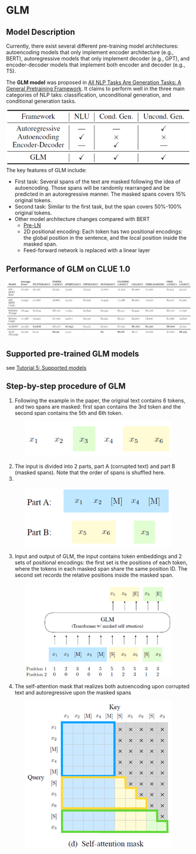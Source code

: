 # GLM

## Model Description
Currently, there exist several different pre-training model architectures: autoencoding models that only implement encoder architecture (e.g., BERT),
autoregressive models that only implement decoder (e.g., GPT), and encoder-decoder models that implement both encoder and decoder (e.g., T5).

The **GLM model** was proposed in [All NLP Tasks Are Generation Tasks: A General Pretraining Framework](https://arxiv.org/abs/2103.10360).
It claims to perform well in the three main categories of NLP taks: classification, unconditional generation, and conditional generation tasks.
<div align=center><img src="img/glm_example_1.png" width="600px"></div>
The key features of GLM include:

- First task: Several spans of the text are masked following the idea of autoencoding. Those spans will be randomly rearranged and be predicted in an autoregressive manner. The masked spans covers 15% original tokens.
- Second task: Similar to the first task, but the span covers 50%-100% original tokens.
- Other model architecture changes compared with BERT
  - [Pre-LN](http://proceedings.mlr.press/v119/xiong20b.html)
  - 2D positional encoding: Each token has two positional encodings: the global position in the sentence, and the local position inside the masked span.
  - Feed-forward network is replaced with a linear layer

## Performance of GLM on CLUE 1.0
<div align=center><img src="img/glm_performance.png"></div>

## Supported pre-trained GLM models
see [Tutorial 5: Supported models](https://model.baai.ac.cn/models)

## Step-by-step procedure of GLM
1) Following the example in the paper, the original text contains 6 tokens, and two spans are masked: first span contains the 3rd token and the second span contains the 5th and 6th token.

<div align=center><img src="img/glm_example_2.png" width="400px"></div>

2) The input is divided into 2 parts, part A (corrupted text) and part B (masked spans). Note that the order of spans is shuffled here.
3) 
<div align=center><img src="img/glm_example_3.png" width="400px"></div>

3) Input and output of GLM, the input contains token embeddings and 2 sets of positional encodings: the first set is the positions of each token, where the tokens in each masked span share the same position ID. The second set records the relative positions inside the masked span.
<div align=center><img src="img/glm_example_4.png" width="400px"></div>

4) The self-attention mask that realizes both autoencoding upon corrupted text and autoregressive upon the masked spans
<div align=center><img src="img/glm_example_5.png" width="400px"></div>